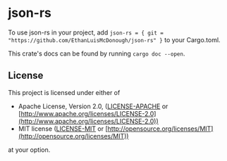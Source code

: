 # json-rs
To use json-rs in your project, add `json-rs = { git = "https://github.com/EthanLuisMcDonough/json-rs" }` to your Cargo.toml.

This crate's docs can be found by running `cargo doc --open`.

## License

This project is licensed under either of

* Apache License, Version 2.0, ([LICENSE-APACHE](LICENSE-APACHE) or [http://www.apache.org/licenses/LICENSE-2.0](http://www.apache.org/licenses/LICENSE-2.0))
* MIT license ([LICENSE-MIT](LICENSE-MIT) or [http://opensource.org/licenses/MIT](http://opensource.org/licenses/MIT))

at your option.